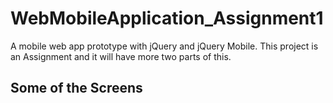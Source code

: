 # WebMobileApplication_Assignment1

 A mobile web app prototype with jQuery and jQuery Mobile.
 This project is an Assignment and it will have more two parts of this.
 
 ## Some of the Screens
 
 
